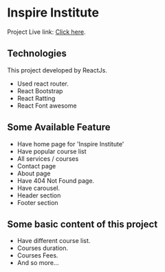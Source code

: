 # Inspire Institute

Project Live link: [Click here](https://festive-jepsen-d3f1e2.netlify.app/).

## Technologies

This project developed by ReactJs.
* Used react router.
* React Bootstrap
* React Ratting
* React Font awesome

## Some Available Feature
* Have home page for 'Inspire Institute'
* Have popular course list
* All services / courses
* Contact page
* About page
* Have 404 Not Found page.
* Have carousel.
* Header section
* Footer section

## Some basic content of this project
* Have different course list.
* Courses duration.
* Courses Fees.
* And so more...
